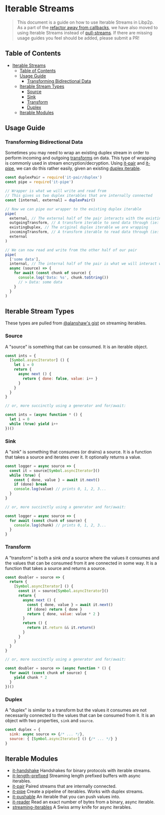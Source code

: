 # Iterable Streams

> This document is a guide on how to use Iterable Streams in Libp2p. As a part of the [refactor away from callbacks](https://github.com/ipfs/js-ipfs/issues/1670), we have also moved to using Iterable Streams instead of [pull-streams](https://pull-stream.github.io/). If there are missing usage guides you feel should be added, please submit a PR!

## Table of Contents

- [Iterable Streams](#iterable-streams)
  - [Table of Contents](#table-of-contents)
  - [Usage Guide](#usage-guide)
    - [Transforming Bidirectional Data](#transforming-bidirectional-data)
  - [Iterable Stream Types](#iterable-stream-types)
    - [Source](#source)
    - [Sink](#sink)
    - [Transform](#transform)
    - [Duplex](#duplex)
  - [Iterable Modules](#iterable-modules)

## Usage Guide

### Transforming Bidirectional Data

Sometimes you may need to wrap an existing duplex stream in order to perform incoming and outgoing [transforms](#transform) on data. This type of wrapping is commonly used in stream encryption/decryption. Using [it-pair][it-pair] and [it-pipe][it-pipe], we can do this rather easily, given an existing [duplex iterable](#duplex).

```js
const duplexPair = require('it-pair/duplex')
const pipe = require('it-pipe')

// Wrapper is what we will write and read from
// This gives us two duplex iterables that are internally connected
const [internal, external] = duplexPair()

// Now we can pipe our wrapper to the existing duplex iterable
pipe(
  external, // The external half of the pair interacts with the existing duplex
  outgoingTransform, // A transform iterable to send data through (ie: encrypting)
  existingDuplex, // The original duplex iterable we are wrapping
  incomingTransform, // A transform iterable to read data through (ie: decrypting)
  external
)

// We can now read and write from the other half of our pair
pipe(
  ['some data'],
  internal, // The internal half of the pair is what we will interact with to read/write data
  async (source) => {
    for await (const chunk of source) {
      console.log('Data: %s', chunk.toString())
      // > Data: some data
    }
  }
)
```

## Iterable Stream Types

These types are pulled from [@alanshaw's gist](https://gist.github.com/alanshaw/591dc7dd54e4f99338a347ef568d6ee9) on streaming iterables.

### Source

A "source" is something that can be consumed. It is an iterable object.

```js
const ints = {
  [Symbol.asyncIterator] () {
    let i = 0
    return {
      async next () {
        return { done: false, value: i++ }
      }
    }
  }
}

// or, more succinctly using a generator and for/await:

const ints = (async function * () {
  let i = 0
  while (true) yield i++
})()
```

### Sink

A "sink" is something that consumes (or drains) a source. It is a function that takes a source and iterates over it. It optionally returns a value.

```js
const logger = async source => {
  const it = source[Symbol.asyncIterator]()
  while (true) {
    const { done, value } = await it.next()
    if (done) break
    console.log(value) // prints 0, 1, 2, 3...
  }
}

// or, more succinctly using a generator and for/await:

const logger = async source => {
  for await (const chunk of source) {
    console.log(chunk) // prints 0, 1, 2, 3...
  }
}
```

### Transform

A "transform" is both a sink _and_ a source where the values it consumes and the values that can be consumed from it are connected in some way. It is a function that takes a source and returns a source.

```js
const doubler = source => {
  return {
    [Symbol.asyncIterator] () {
      const it = source[Symbol.asyncIterator]()
      return {
        async next () {
          const { done, value } = await it.next()
          if (done) return { done }
          return { done, value: value * 2 }
        }
        return () {
          return it.return && it.return()
        }
      }
    }
  }
}

// or, more succinctly using a generator and for/await:

const doubler = source => (async function * () {
  for await (const chunk of source) {
    yield chunk * 2
  }
})()
```

### Duplex

A "duplex" is similar to a transform but the values it consumes are not necessarily connected to the values that can be consumed from it. It is an object with two properties, `sink` and `source`.

```js
const duplex = {
  sink: async source => {/* ... */},
  source: { [Symbol.asyncIterator] () {/* ... */} }
}
```

## Iterable Modules

- [it-handshake][it-handshake] Handshakes for binary protocols with iterable streams.
- [it-length-prefixed][it-length-prefixed] Streaming length prefixed buffers with async iterables.
- [it-pair][it-pair] Paired streams that are internally connected.
- [it-pipe][it-pipe] Create a pipeline of iterables. Works with duplex streams.
- [it-pushable][it-pushable] An iterable that you can push values into.
- [it-reader][it-reader] Read an exact number of bytes from a binary, async iterable.
- [streaming-iterables][streaming-iterables] A Swiss army knife for async iterables.

[it-handshake]: https://github.com/jacobheun/it-handshake
[it-length-prefixed]: https://github.com/alanshaw/it-length-prefixed
[it-pair]: https://github.com/alanshaw/it-pair
[it-pipe]: https://github.com/alanshaw/it-pipe
[it-pushable]: https://github.com/alanshaw/it-pushable
[it-reader]: https://github.com/alanshaw/it-reader
[streaming-iterables]: https://github.com/reconbot/streaming-iterables
